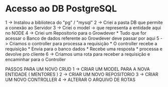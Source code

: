 # Acesso ao DB PostgreSQL

1 -> Instalou a biblioteca do "pg" / "mysql"
2 -> Criei a pasta DB que permite a conexão ao Servidor
3 -> Criei o model -> que representa a entidade aqui no NODE
4 -> Criei um Repositorio para o Growdever
    * Tudo que for acessar o Banco de dados referente ao Growdever
        deve passar por aqui
5 -> Criamos o controller para processa a requisição
    * O controller recebe a requisição
    * Envia para o banco dados
    * Recebe uma resposta
    * processa e devolve pro cliente
6 -> Criamos uma rota para receber a requisição e encaminhar para o Controller

PASSOS PARA UM NOVO CRUD
1 -> CRIAR UM MODEL PARA A NOVA ENTIDADE ( MENTORES )
2 -> CRIAR UM NOVO REPOSITORIO
3 -> CRIAR UM NOVO CONTROLLER
4 -> ALTERAR O ARQUIVO DE ROTAS